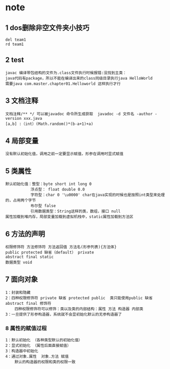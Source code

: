 # note
## 1 dos删除非空文件夹小技巧
    del team1
    rd team1
## 2 test
    javac 编译带包结构的文件为.class文件执行时候报错:没找到主类：
    java代码有package，所以不能在编译出来的class同级目录执行java HelloWorld
    需要java com.master.chapter01.Helloworld 这样执行才行
## 3 文档注释
    文档注释/** */ 可以被javadoc 命令所生成获取  javadoc -d 文件名 -author -version xxx.java
    [a,b] :（int）(Math.random()*(b-a+1)+a)
## 4 局部变量
    没有默认初始化值，调用之前一定要显示赋值，形参在调用时显式赋值
## 5 类属性
    默认初始化值：整型：byte short int long 0
               浮点型： float double 0.0
               字符型：char 0 '\u0000' char在java实现的时候也是按照int类型来处理的，占用两个字节
               布尔型 false 
               引用数据类型：String这样的类，数组，接口 null
    属性加载到堆内存，局部变量加载到虚拟机栈中，static属性加载到方法区
## 6 方法的声明
    权限修饰符 方法修饰符 方法返回值 方法名(形参列表){方法体}
    public protected 缺省（default） private
    abstract final static
    数据类型 void
## 7 面向对象
    1：封装和隐藏
    2：四种权限修饰符 private 缺省 protected public  类只能使用public 缺省 abstract final 修饰符
        四种权限修饰符可以修饰：类以及类的内部结构：属性 方法 构造器 内部类
    3：一旦提供了形参构造器，系统就不会显初始化默认的无参构造器了
### 8 属性的赋值过程
    1：默认初始化 （各种类型默认的初始化值）
    2：显式初始化 （属性后面直接赋值）
    3：构造器中初始化
    4：通过对象.属性  对象.方法 赋值
        默认的构造器的权限和类的权限一致
